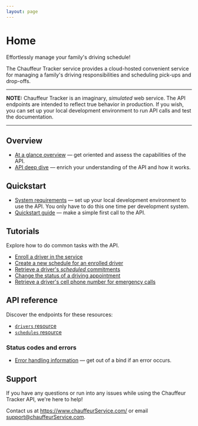 ```yaml
---
layout: page
---
```


# Home

Effortlessly manage your family's driving schedule!

The Chauffeur Tracker service provides a cloud-hosted convenient service for managing a family's driving responsibilities and scheduling pick-ups and drop-offs.

---
**NOTE:**
Chauffeur Tracker is an imaginary, *simulated* web service. The API endpoints are intended to reflect true behavior in production. If you wish, you can set up your local development environment to run API calls and test the documentation.

---

## Overview

* [At a glance overview](overview/overview.md) — get oriented and assess the capabilities of the API.
* [API deep dive](overview/usage.md) — enrich your understanding of the API and how it works.  

## Quickstart

* [System requirements](get-started/prereqs.md) — set up your local development environment to use the API. You only have to do this one time per development system.
* [Quickstart guide](get-started/quickstart.md) — make a simple first call to the API.

## Tutorials

Explore how to do common tasks with the API.

* [Enroll a driver in the service](tutorials/1-how-to-enroll-a-driver.md)
* [Create a new schedule for an enrolled driver](tutorials/2-how-to-create-a-driver-schedule.md)
* [Retrieve a driver's *scheduled* commitments](tutorials/3-how-to-get-a-drivers-schedule.md)
* [Change the status of a driving appointment](tutorials/4-how-to-change-a-driver-schedule-property.md)
* [Retrieve a driver's cell phone number for emergency calls](tutorials/5-how-to-get-a-driver-by-property.md)

## API reference

Discover the endpoints for these resources:

* [`drivers` resource](reference/1_resources/drivers.md)
* [`schedules` resource](reference/1_resources/schedules.md)

### Status codes and errors

* [Error handling information](reference/3_error-handling.md) — get out of a bind if an error occurs.

## Support

If you have any questions or run into any issues while using the Chauffeur Tracker API, we're here to help!

Contact us at <https://www.chauffeurService.com/> or email <support@chauffeurService.com>.
